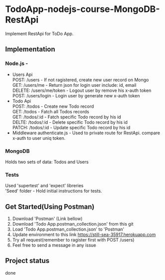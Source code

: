﻿# TodoApp-nodejs-course-MongoDB-RestApi
  Implement RestApi for ToDo App. 
## Implementation
  ### Node.js -
  - Users Api \
      POST: /users - If not ragistered, create new user record on Mongo \
      GET: /users/me - Return json for login user include: id, email \
      DELETE: /users/me/token - Logout user by remove his x-auth token \
      POST: /users/login - Login user by generate new x-auth token 
  - Todo Api \
      POST: /todos - Create new Todo record \
      GET: /todos - Fatch all Todos records \
      GET: /todos/:id - Fatch specific Todo record by his id \
      DELTE: /todos/:id - Delete specific Todo record by his id \
      PATCH: /todos/:id - Update specific Todo record by his id 
  - Middleware 
      authenticate.js - Used to private route for RestApi. compare x-auth to user uniq token.
  ### MongoDB
  Holds two sets of data: Todos and Users
  ### Tests
  Used 'supertest' and 'expect' libreries \
  'Seed' folder - Hold initial instructions for tests.
## Get Started(Using Postman)
  1. Download 'Postman' (Link bellow)
  2. Download 'Todo App.postman_collection.json' from this git
  3. Load 'Todo App.postman_collection.json' to 'Postman'
  4. Update environment to this link https://still-sea-35917.herokuapp.com
  4. Try all request(remember to ragister first with POST /users)
  5. Feel free to send a message in any issue
## Project status
  done
      
